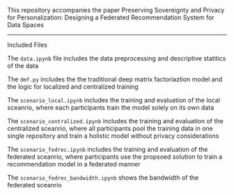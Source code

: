 This repository accompanies the paper Preserving Sovereignty and Privacy for Personalization: Designing a Federated Recommendation System for Data Spaces


---

Included Files

The `data.ipynb` file includes the data preprocessing and descriptive statitics of the data


The `dmf.py` includes the the traditional deep matrix factoriaztion model and the logic for localized and centralized training



The `scenario_local.ipynb` includes the training and evaluation of the local sceanrio, where each participants train the model solely on its own data 

The `scenario_centralized.ipynb` includes the training and evaluation of the centralized sceanrio, where all participants pool the training data in one single repository and train a holistic model without privacy considerations

The `scenario_fedrec.ipynb` includes the training and evaluation of the federated sceanrio, where participants use the propsoed solution to train a recommendation model in a federated manner


The `scenario_fedrec_bandwidth.ipynb` shows the bandwidth of the federated sceanrio


